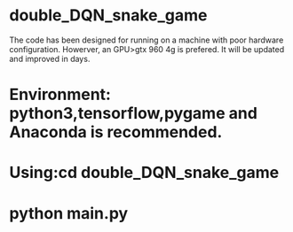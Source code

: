 # double_DQN_snake_game

The code has been designed for running on a machine with poor hardware configuration. Howerver, an GPU>gtx 960 4g is prefered.  It will be updated and improved in days.   
# Environment: python3,tensorflow,pygame and Anaconda is recommended.  
# Using:cd double_DQN_snake_game  
#       python main.py
